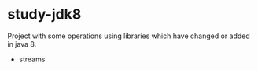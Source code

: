 # study-jdk8
Project with some operations using libraries which have changed or added in java 8.

* streams
